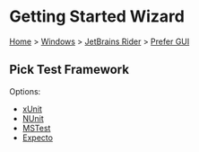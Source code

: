 <!--
GENERATED FILE - DO NOT EDIT
This file was generated by [MarkdownSnippets](https://github.com/SimonCropp/MarkdownSnippets).
Source File: /docs/mdsource/wiz/Windows_Rider_Gui.source.md
To change this file edit the source file and then run MarkdownSnippets.
-->

# Getting Started Wizard

[Home](/docs/wiz/readme.md) > [Windows](Windows.md) > [JetBrains Rider](Windows_Rider.md) > [Prefer GUI](Windows_Rider_Gui.md)

## Pick Test Framework

Options:
 * [xUnit](result_Windows_Rider_Gui_xUnit.md)
 * [NUnit](result_Windows_Rider_Gui_NUnit.md)
 * [MSTest](result_Windows_Rider_Gui_MSTest.md)
 * [Expecto](result_Windows_Rider_Gui_Expecto.md)
